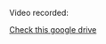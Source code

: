 Video recorded:

<a href="https://drive.google.com/drive/folders/11doYRKsafrEY3NyxPQg3pfMOKPF4t1lL?usp=sharing">Check this google drive</a>
